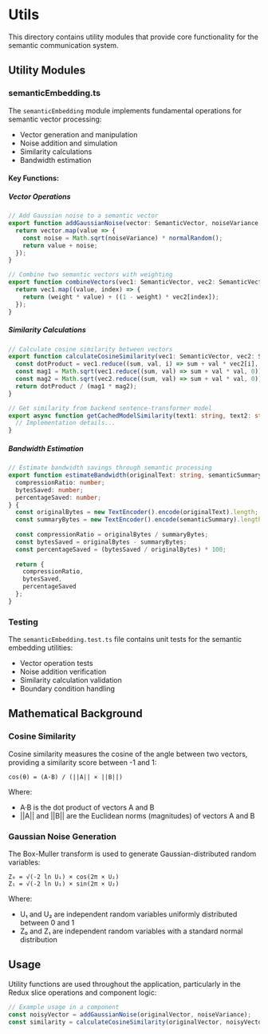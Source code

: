 # Utils

This directory contains utility modules that provide core functionality for the semantic communication system.

## Utility Modules

### semanticEmbedding.ts

The `semanticEmbedding` module implements fundamental operations for semantic vector processing:

- Vector generation and manipulation
- Noise addition and simulation
- Similarity calculations
- Bandwidth estimation

#### Key Functions:

##### Vector Operations

```typescript
// Add Gaussian noise to a semantic vector
export function addGaussianNoise(vector: SemanticVector, noiseVariance: number): SemanticVector {
  return vector.map(value => {
    const noise = Math.sqrt(noiseVariance) * normalRandom();
    return value + noise;
  });
}

// Combine two semantic vectors with weighting
export function combineVectors(vec1: SemanticVector, vec2: SemanticVector, weight: number): SemanticVector {
  return vec1.map((value, index) => {
    return (weight * value) + ((1 - weight) * vec2[index]);
  });
}
```

##### Similarity Calculations

```typescript
// Calculate cosine similarity between vectors
export function calculateCosineSimilarity(vec1: SemanticVector, vec2: SemanticVector): number {
  const dotProduct = vec1.reduce((sum, val, i) => sum + val * vec2[i], 0);
  const mag1 = Math.sqrt(vec1.reduce((sum, val) => sum + val * val, 0));
  const mag2 = Math.sqrt(vec2.reduce((sum, val) => sum + val * val, 0));
  return dotProduct / (mag1 * mag2);
}

// Get similarity from backend sentence-transformer model
export async function getCachedModelSimilarity(text1: string, text2: string): Promise<number> {
  // Implementation details...
}
```

##### Bandwidth Estimation

```typescript
// Estimate bandwidth savings through semantic processing
export function estimateBandwidth(originalText: string, semanticSummary: string): {
  compressionRatio: number;
  bytesSaved: number;
  percentageSaved: number;
} {
  const originalBytes = new TextEncoder().encode(originalText).length;
  const summaryBytes = new TextEncoder().encode(semanticSummary).length;
  
  const compressionRatio = originalBytes / summaryBytes;
  const bytesSaved = originalBytes - summaryBytes;
  const percentageSaved = (bytesSaved / originalBytes) * 100;
  
  return {
    compressionRatio,
    bytesSaved,
    percentageSaved
  };
}
```

### Testing

The `semanticEmbedding.test.ts` file contains unit tests for the semantic embedding utilities:

- Vector operation tests
- Noise addition verification
- Similarity calculation validation
- Boundary condition handling

## Mathematical Background

### Cosine Similarity

Cosine similarity measures the cosine of the angle between two vectors, providing a similarity score between -1 and 1:

```
cos(θ) = (A·B) / (||A|| × ||B||)
```

Where:
- A·B is the dot product of vectors A and B
- ||A|| and ||B|| are the Euclidean norms (magnitudes) of vectors A and B

### Gaussian Noise Generation

The Box-Muller transform is used to generate Gaussian-distributed random variables:

```
Z₀ = √(-2 ln U₁) × cos(2π × U₂)
Z₁ = √(-2 ln U₁) × sin(2π × U₂)
```

Where:
- U₁ and U₂ are independent random variables uniformly distributed between 0 and 1
- Z₀ and Z₁ are independent random variables with a standard normal distribution

## Usage

Utility functions are used throughout the application, particularly in the Redux slice operations and component logic:

```typescript
// Example usage in a component
const noisyVector = addGaussianNoise(originalVector, noiseVariance);
const similarity = calculateCosineSimilarity(originalVector, noisyVector);
```
